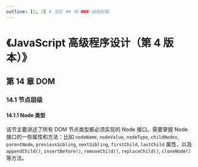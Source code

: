 ```yaml
---
outline: [2, 3] # 显示 ## 和 ### 级别标题
---
```


# 《JavaScript 高级程序设计（第 4 版本）》

## 第 14 章 DOM

### 14.1 节点层级

#### 14.1.1 Node 类型

该节主要讲述了所有 DOM 节点类型都必须实现的 Node 接口。需要掌握 Node 接口的一些属性和方法：比如 `nodeName`, `nodeValue`, `nodeType`, `childNodes`, `parentNode`, `previousSibling`, `nextSibling`, `firstChild`, `lastChild` 属性，以及 `appendChild()`, `insertBefore()`, `removeChild()`, `replaceChild()`, `cloneNode()` 等方法。

